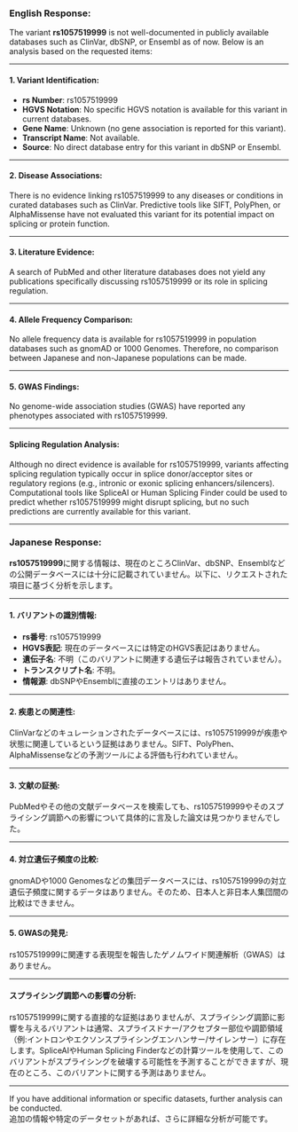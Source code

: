 ### English Response:

The variant **rs1057519999** is not well-documented in publicly available databases such as ClinVar, dbSNP, or Ensembl as of now. Below is an analysis based on the requested items:

---

#### 1. Variant Identification:
- **rs Number**: rs1057519999
- **HGVS Notation**: No specific HGVS notation is available for this variant in current databases.
- **Gene Name**: Unknown (no gene association is reported for this variant).
- **Transcript Name**: Not available.
- **Source**: No direct database entry for this variant in dbSNP or Ensembl.

---

#### 2. Disease Associations:
There is no evidence linking rs1057519999 to any diseases or conditions in curated databases such as ClinVar. Predictive tools like SIFT, PolyPhen, or AlphaMissense have not evaluated this variant for its potential impact on splicing or protein function.

---

#### 3. Literature Evidence:
A search of PubMed and other literature databases does not yield any publications specifically discussing rs1057519999 or its role in splicing regulation.

---

#### 4. Allele Frequency Comparison:
No allele frequency data is available for rs1057519999 in population databases such as gnomAD or 1000 Genomes. Therefore, no comparison between Japanese and non-Japanese populations can be made.

---

#### 5. GWAS Findings:
No genome-wide association studies (GWAS) have reported any phenotypes associated with rs1057519999.

---

#### Splicing Regulation Analysis:
Although no direct evidence is available for rs1057519999, variants affecting splicing regulation typically occur in splice donor/acceptor sites or regulatory regions (e.g., intronic or exonic splicing enhancers/silencers). Computational tools like SpliceAI or Human Splicing Finder could be used to predict whether rs1057519999 might disrupt splicing, but no such predictions are currently available for this variant.

---

### Japanese Response:

**rs1057519999**に関する情報は、現在のところClinVar、dbSNP、Ensemblなどの公開データベースには十分に記載されていません。以下に、リクエストされた項目に基づく分析を示します。

---

#### 1. バリアントの識別情報:
- **rs番号**: rs1057519999
- **HGVS表記**: 現在のデータベースには特定のHGVS表記はありません。
- **遺伝子名**: 不明（このバリアントに関連する遺伝子は報告されていません）。
- **トランスクリプト名**: 不明。
- **情報源**: dbSNPやEnsemblに直接のエントリはありません。

---

#### 2. 疾患との関連性:
ClinVarなどのキュレーションされたデータベースには、rs1057519999が疾患や状態に関連しているという証拠はありません。SIFT、PolyPhen、AlphaMissenseなどの予測ツールによる評価も行われていません。

---

#### 3. 文献の証拠:
PubMedやその他の文献データベースを検索しても、rs1057519999やそのスプライシング調節への影響について具体的に言及した論文は見つかりませんでした。

---

#### 4. 対立遺伝子頻度の比較:
gnomADや1000 Genomesなどの集団データベースには、rs1057519999の対立遺伝子頻度に関するデータはありません。そのため、日本人と非日本人集団間の比較はできません。

---

#### 5. GWASの発見:
rs1057519999に関連する表現型を報告したゲノムワイド関連解析（GWAS）はありません。

---

#### スプライシング調節への影響の分析:
rs1057519999に関する直接的な証拠はありませんが、スプライシング調節に影響を与えるバリアントは通常、スプライスドナー/アクセプター部位や調節領域（例:イントロンやエクソンスプライシングエンハンサー/サイレンサー）に存在します。SpliceAIやHuman Splicing Finderなどの計算ツールを使用して、このバリアントがスプライシングを破壊する可能性を予測することができますが、現在のところ、このバリアントに関する予測はありません。

---

If you have additional information or specific datasets, further analysis can be conducted.  
追加の情報や特定のデータセットがあれば、さらに詳細な分析が可能です。